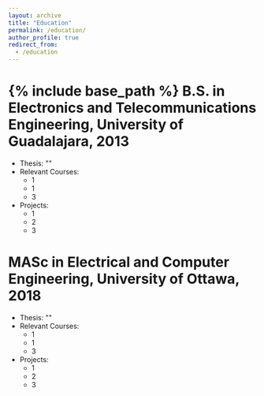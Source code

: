 ```yaml
---
layout: archive
title: "Education"
permalink: /education/
author_profile: true
redirect_from:
  - /education
---
```


{% include base_path %}
B.S. in Electronics and Telecommunications Engineering, University of Guadalajara, 2013
======
* Thesis: ""
* Relevant Courses:
  * 1
  * 1
  * 3
* Projects:
  * 1
  * 2
  * 3

MASc in Electrical and Computer Engineering, University of Ottawa, 2018
======
* Thesis: ""
* Relevant Courses:
  * 1
  * 1
  * 3
* Projects:
  * 1
  * 2
  * 3